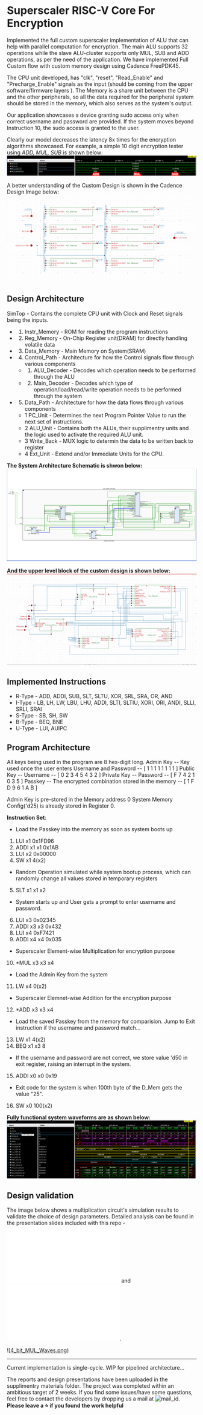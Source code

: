 # Superscaler RISC-V Core For Encryption

Implemented the full custom superscaler implementation of ALU that can help with parallel computation for encryption.
The main ALU supports 32 operations while the slave ALU-cluster supports only MUL, SUB and ADD operations, as per the need of the application. 
We have implemented Full Custom flow with custom memory design using Cadence FreePDK45. 

The CPU unit developed, has "clk", "reset", "Read_Enable" and "Precharge_Enable" signals as the input (should be coming from the upper software/firmware layers ). The Memory is a share unit between the CPU and the other peripherals, so all the data required for the peripheral system should be stored in the memory, which also serves as the system's output.

Our application showcases a device granting sudo access only when correct username and password are provided.
If the system moves beyond Instruction 10, the sudo access is granted to the user.

Clearly our model decreases the latency 8x times for the encryption algorithms showcased. For example, a simple 10 digit encryption tester using *ADD, MUL, SUB* is shown below:
![SS_Operation.png](SS_Operation_TB.png)

A better understanding of the Custom Design is shown in the Cadence Design Image below:
![ALU_Array.png](ALU_Array.png)

## Design Architecture
SimTop - Contains the complete CPU unit with Clock and Reset signals being the inputs.
- 1. Instr_Memory - ROM for reading the program instructions
- 2. Reg_Memory -   On-Chip Register unit(DRAM) for directly handling volatile data
- 3. Data_Memory -  Main Memory on System(SRAM)
- 4. Control_Path - Architecture for how the Control signals flow through various components
  - 1. ALU_Decoder -  Decodes which operation needs to be performed through the ALU
  - 2. Main_Decoder - Decodes which type of operation/load/read/write operation needs to be performed through the system
- 5. Data_Path -    Architecture for how the data flows through various components
  - 1 PC_Unit -      Determines the next Program Pointer Value to run the next set of instructions.
  - 2 ALU_Unit -     Contains both the ALUs, their supplimentry units and the logic used to activate the required ALU unit.
  - 3 Write_Back -   MUX logic to determin the data to be written back to register
  - 4 Ext_Unit -     Extend and/or Immediate Units for the CPU. 

**The System Architecture Schematic is shwon below:**
![SuperScaler_Architecture.png](SuperScaler_Architecture.png)

**And the upper level block of the custom design is shown below:**
![CPU_Top.png](CPU_Top.png)

## Implemented Instructions
- R-Type - ADD, ADDI, SUB, SLT, SLTU, XOR, SRL, SRA, OR, AND
- I-Type - LB, LH, LW, LBU, LHU, ADDI, SLTI, SLTIU, XORI, ORI, ANDI, SLLI, SRLI, SRAI
- S-Type - SB, SH, SW
- B-Type - BEQ, BNE
- U-Type - LUI, AUIPC

## Program Architecture
All keys being used in the program are 8 hex-digit long. 
Admin Key -- Key used once the user enters Username and Password -- [ 1 1 1 1 1 1 1 1 ]
Public Key -- Username -- [ 0 2 3 4 5 4 3 2 ]
Private Key -- Password -- [ F 7 4 2 1 0 3 5 ]
Passkey -- The encrypted combination stored in the memory -- [ 1 F D 9 6 1 A B ]

Admin Key is pre-stored in the Memory address 0
System Memory Config('d25) is already stored in Register 0.

**Instruction Set**:

- Load the Passkey into the memory as soon as system boots up
1. LUI x1 0x1FD96
2. ADDI x1 x1 0x1AB
3. LUI x2 0x00000
4. SW x1 4(x2)

- Random Operation simulated while system bootup process, which can randomly change all values stored in temporary registers
5. SLT x1 x1 x2

- System starts up and User gets a prompt to enter username and password.
6. LUI x3 0x02345
7. ADDI x3 x3 0x432
8. LUI x4 0xF7421
9. ADDI x4 x4 0x035

- Superscaler Element-wise Multiplication for encryption purpose
10. *MUL x3 x3 x4

- Load the Admin Key from the system 
11. LW x4 0(x2)

- Superscaler Elemnet-wise  Addition for the encryption purpose
12. *ADD x3 x3 x4

- Load the saved Passkey from the memory for comparision. Jump to Exit instruction if the username and password match...
13. LW x1 4(x2)
14. BEQ x1 x3 8

- If the username and password are not correct, we store value 'd50 in exit register, raising an interrupt in the system.
15. ADDI x0 x0 0x19

- Exit code for the system is when 100th byte of the D_Mem gets the value "25".
16. SW x0 100(x2)


**Fully functional system waveforms are as shown below:**
![CPU_Core_SS_Cycle.png](CPU_Core_SS_Cycle.png)


## Design validation
The image below shows a multiplication circuit's simulation results to validate the choice of design parameters. 
Detailed analysis can be found in the presentation slides included with this repo - ![Memory.pdf](Materials/VLSI%20Project%20Design%20-%20Memory.pdf) and ![RTL-Design.pdf](Materials/VLSI%20Project%20Design-RTL.pdf).

![[4_bit_MUL_Waves.png)](4_bit_MUL_Waves.png)

---

Current implementation is single-cycle. WIP for pipelined architecture...

The reports and design presentations have been uploaded in the supplimentry materials folder. The project was completed within an ambitious target of 2 weeks. If you find some issues/have some questions, feel free to contact the developers by dropping us a mail at ![mail_id](riscv_team_10@ucsb.edu).
**Please leave a ⭐ if you found the work helpful**
